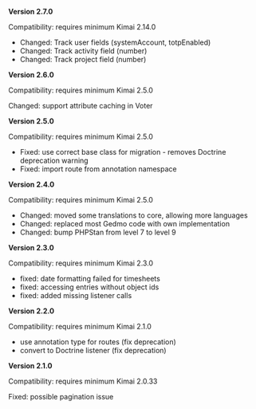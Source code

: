 **Version 2.7.0**

Compatibility: requires minimum Kimai 2.14.0

- Changed: Track user fields (systemAccount, totpEnabled)
- Changed: Track activity field (number)
- Changed: Track project field (number)

**Version 2.6.0**

Compatibility: requires minimum Kimai 2.5.0

Changed: support attribute caching in Voter

**Version 2.5.0**

Compatibility: requires minimum Kimai 2.5.0

- Fixed: use correct base class for migration - removes Doctrine deprecation warning
- Fixed: import route from annotation namespace

**Version 2.4.0**

Compatibility: requires minimum Kimai 2.5.0

- Changed: moved some translations to core, allowing more languages
- Changed: replaced most Gedmo code with own implementation
- Changed: bump PHPStan from level 7 to level 9

**Version 2.3.0**

Compatibility: requires minimum Kimai 2.3.0

- fixed: date formatting failed for timesheets
- fixed: accessing entries without object ids
- fixed: added missing listener calls

**Version 2.2.0**

Compatibility: requires minimum Kimai 2.1.0

- use annotation type for routes (fix deprecation)
- convert to Doctrine listener (fix deprecation)

**Version 2.1.0**

Compatibility: requires minimum Kimai 2.0.33

Fixed: possible pagination issue

